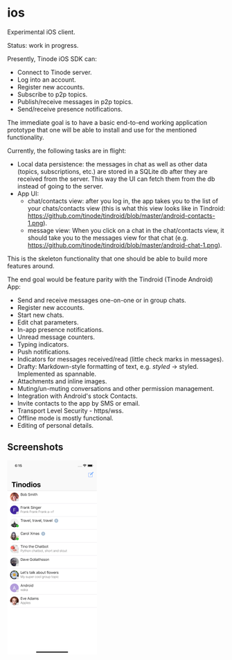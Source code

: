 # ios
Experimental iOS client.

Status: work in progress.

Presently, Tinode iOS SDK can:
* Connect to Tinode server.
* Log into an account.
* Register new accounts.
* Subscribe to p2p topics.
* Publish/receive messages in p2p topics.
* Send/receive presence notifications.

The immediate goal is to have a basic end-to-end working application prototype that one will be able to install and use for the mentioned functionality.

Currently, the following tasks are in flight:
* Local data persistence: the messages in chat as well as other data (topics, subscriptions, etc.) are stored in a SQLite db after they are received from the server. This way the UI can fetch them from the db instead of going to the server.
* App UI:
  * chat/contacts view: after you log in, the app takes you to the list of your chats/contacts view (this is what this view looks like in Tindroid: https://github.com/tinode/tindroid/blob/master/android-contacts-1.png).
  * message view: When you click on a chat in the chat/contacts view, it should take you to the messages view for that chat (e.g. https://github.com/tinode/tindroid/blob/master/android-chat-1.png).

This is the skeleton functionality that one should be able to build more features around.

The end goal would be feature parity with the Tindroid (Tinode Android) App:
* Send and receive messages one-on-one or in group chats.
* Register new accounts.
* Start new chats.
* Edit chat parameters.
* In-app presence notifications.
* Unread message counters.
* Typing indicators.
* Push notifications.
* Indicators for messages received/read (little check marks in messages).
* Drafty: Markdown-style formatting of text, e.g. *styled* → styled. Implemented as spannable.
* Attachments and inline images.
* Muting/un-muting conversations and other permission management.
* Integration with Android's stock Contacts.
* Invite contacts to the app by SMS or email.
* Transport Level Security - https/wss.
* Offline mode is mostly functional.
* Editing of personal details.

## Screenshots
<img src="ios-chats.png" alt="App screenshot - chat list" width="207" />
